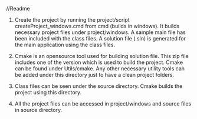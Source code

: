 
//Readme

1. Create the project by running the project/script createProject_windows.cmd from cmd (builds in windows). It builds necessary project files under project/windows.
A sample main file has been included with the class files. A solution file (.sln) is generated for the main application using the class files.

2. Cmake is an opensource tool used for building solution file. This zip file includes one of the version which is used to build the project. Cmake can be found under Utils/cmake.
Any other necessary utility tools can be added under this directory just to have a clean project folders.

3. Class files can be seen under the source directory. Cmake builds the project using this directory.

4. All the project files can be accessed in project/windows and source files in source directory.
